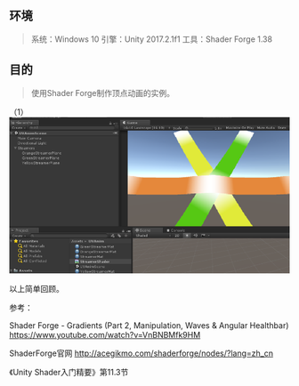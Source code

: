 ## 环境
> 系统：Windows 10
> 引擎：Unity 2017.2.1f1
> 工具：Shader Forge 1.38

## 目的
> 使用Shader Forge制作顶点动画的实例。

（1）
 ![pic](.\pic\1.png)

以上简单回顾。

参考：

Shader Forge - Gradients (Part 2, Manipulation, Waves & Angular Healthbar)
https://www.youtube.com/watch?v=VnBNBMfk9HM

ShaderForge官网
http://acegikmo.com/shaderforge/nodes/?lang=zh_cn

《Unity Shader入门精要》第11.3节